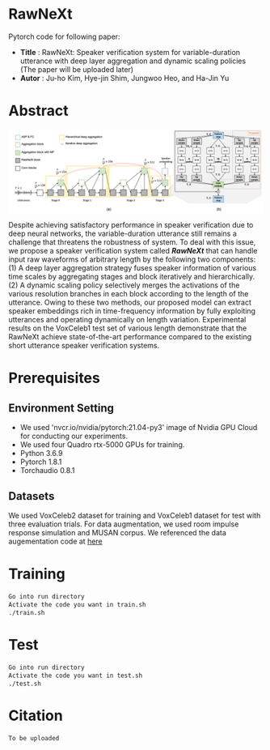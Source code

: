 # RawNeXt

Pytorch code for following paper:

* **Title** : RawNeXt: Speaker verification system for variable-duration utterance with deep layer aggregation and dynamic scaling policies (The paper will be uploaded later) 
* **Autor** : Ju-ho Kim, Hye-jin Shim, Jungwoo Heo, and Ha-Jin Yu

# Abstract
<img align="middle" width="2000" src="https://github.com/wngh1187/RawNeXt/blob/main/overall.png">

Despite achieving satisfactory performance in speaker verification due to deep neural networks, the variable-duration utterance still remains a challenge that threatens the robustness of system. 
To deal with this issue, we propose a speaker verification system called ***RawNeXt*** that can handle input raw waveforms of arbitrary length by the following two components: 
(1) A deep layer aggregation strategy fuses speaker information of various time scales by aggregating stages and block iteratively and hierarchically. 
(2) A dynamic scaling policy selectively merges the activations of the various resolution branches in each block according to the length of the utterance. 
Owing to these two methods, our proposed model can extract speaker embeddings rich in time-frequency information by fully exploiting utterances and operating dynamically on length variation. 
Experimental results on the VoxCeleb1 test set of various length demonstrate that the RawNeXt achieve state-of-the-art performance compared to the existing short utterance speaker verification systems. 

# Prerequisites

## Environment Setting
* We used 'nvcr.io/nvidia/pytorch:21.04-py3' image of Nvidia GPU Cloud for conducting our experiments. 
* We used four Quadro rtx-5000 GPUs for training. 
* Python 3.6.9
* Pytorch 1.8.1
* Torchaudio 0.8.1

## Datasets

We used VoxCeleb2 dataset for training and VoxCeleb1 dataset for test with three evaluation trials. 
For data augmentation, we used room impulse response simulation and MUSAN corpus. 
We referenced the data augementation code at [here]( https://github.com/clovaai/voxceleb_trainer )


# Training

```
Go into run directory
Activate the code you want in train.sh
./train.sh
```

# Test

```
Go into run directory
Activate the code you want in test.sh
./test.sh
```

# Citation
```
To be uploaded
```
